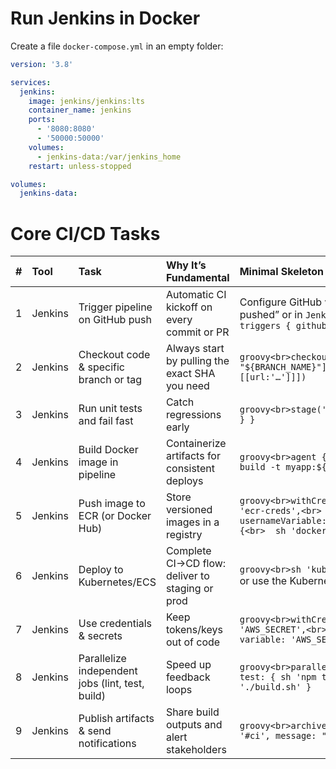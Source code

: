 # Run Jenkins in Docker

Create a file `docker-compose.yml` in an empty folder:

```yaml
version: '3.8'

services:
  jenkins:
    image: jenkins/jenkins:lts
    container_name: jenkins
    ports:
      - '8080:8080'
      - '50000:50000'
    volumes:
      - jenkins-data:/var/jenkins_home
    restart: unless-stopped

volumes:
  jenkins-data:
```

# Core CI/CD Tasks

| #   | Tool      | Task                                           | Why It’s Fundamental                                       | Minimal Skeleton / Notes                                                                                                            |
|:---:|:----------|:-----------------------------------------------|:-----------------------------------------------------------|:-------------------------------------------------------------------------------------------------------------------------------------|
| 1   | Jenkins   | Trigger pipeline on GitHub push                | Automatic CI kickoff on every commit or PR                 | Configure GitHub webhook → “Build when a change is pushed” or in `Jenkinsfile`:<br>`triggers { githubPush() }`                       |
| 2   | Jenkins   | Checkout code & specific branch or tag         | Always start by pulling the exact SHA you need             | ```groovy<br>checkout([$class: 'GitSCM', branches:[[name: "${BRANCH_NAME}"]],<br>         userRemoteConfigs:[[url:'…']]])```         |
| 3   | Jenkins   | Run unit tests and fail fast                   | Catch regressions early                                    | ```groovy<br>stage('Test') { steps { sh 'npm ci && npm test' } }```                                                                 |
| 4   | Jenkins   | Build Docker image in pipeline                 | Containerize artifacts for consistent deploys              | ```groovy<br>agent { dockerfile true }<br>// or<br>sh 'docker build -t myapp:${BUILD_ID} .'```                                      |
| 5   | Jenkins   | Push image to ECR (or Docker Hub)              | Store versioned images in a registry                       | ```groovy<br>withCredentials([usernamePassword(credentialsId: 'ecr-creds',<br>                                      usernameVariable: 'USER', passwordVariable: 'PASS')]) {<br>  sh 'docker push …'<br>}``` |
| 6   | Jenkins   | Deploy to Kubernetes/ECS                       | Complete CI→CD flow: deliver to staging or prod            | ```groovy<br>sh 'kubectl apply -f k8s/deploy.yaml'```<br>or use the Kubernetes/ECS plugin                                              |
| 7   | Jenkins   | Use credentials & secrets                      | Keep tokens/keys out of code                               | ```groovy<br>withCredentials([string(credentialsId: 'AWS_SECRET',<br>                                    variable: 'AWS_SECRET')]) { … }```        |
| 8   | Jenkins   | Parallelize independent jobs (lint, test, build) | Speed up feedback loops                                  | ```groovy<br>parallel lint: { sh 'npm run lint' },<br>         test: { sh 'npm test' },<br>         build: { sh './build.sh' }```       |
| 9   | Jenkins   | Publish artifacts & send notifications         | Share build outputs and alert stakeholders                 | ```groovy<br>archiveArtifacts 'dist/**'<br>slackSend(channel: '#ci', message: "${currentBuild.fullDisplayName}")```                    |


